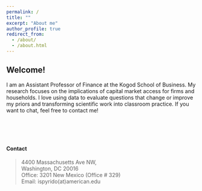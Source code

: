 ```yaml
---
permalink: /
title: ""
excerpt: "About me"
author_profile: true
redirect_from: 
  - /about/
  - /about.html
---
```


## Welcome!

I am an Assistant Professor of Finance at the Kogod School of Business. My research focuses on the implications of capital market access for firms and households. I love using data to evaluate questions that change or improve my priors and transforming scientific work into classroom practice. If you want to chat, feel free to contact me!   

<br />
<br />
<br />

#### Contact
  > 4400 Massachusetts Ave NW, <br />
  > Washington, DC 20016 <br />
  > Office: 3201 New Mexico (Office \# 329) <br />
  > Email: ispyrido(at)american.edu 
